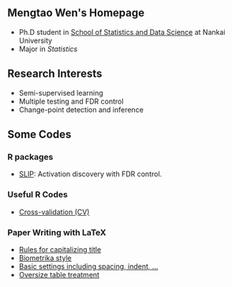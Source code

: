 ## Mengtao Wen's Homepage
- Ph.D student in [School of Statistics and Data Science](https://stat.nankai.edu.cn/) at Nankai University
- Major in *Statistics*

## Research Interests
- Semi-supervised learning
- Multiple testing and FDR control
- Change-point detection and inference

## Some Codes
### R packages
- [SLIP](https://github.com/MengtaoWen/SLIP): Activation discovery with FDR control.

### Useful R Codes
- [Cross-validation (CV)](https://github.com/MengtaoWen/MyPage/blob/master/Rcode/cross-validation.md)

### Paper Writing with LaTeX
- [Rules for capitalizing title](https://github.com/MengtaoWen/MyPage/blob/master/PaperWriting/title.md)
- [Biometrika style](https://github.com/MengtaoWen/MyPage/blob/master/PaperWriting/BIOMET%20(Oxford%20University%20Press).pdf)
- [Basic settings including spacing, indent, ...](https://github.com/MengtaoWen/MyPage/blob/master/PaperWriting/basic-settings.md)
- [Oversize table treatment](https://github.com/MengtaoWen/MyPage/blob/master/PaperWriting/size.md) 
